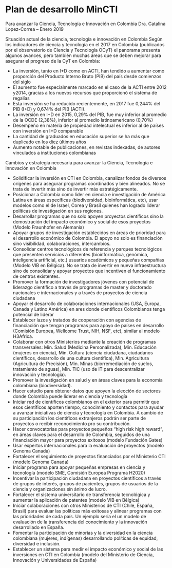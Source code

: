 # Plan de desarrollo MinCTI
Para avanzar la Ciencia, Tecnología e Innovación en Colombia
Dra. Catalina Lopez-Correa – Enero 2019

Situación actual de la ciencia, tecnología e innovación en Colombia
Según los indicadores de ciencia y tecnología en el 2017 en Colombia (publicados por el observatorio de Ciencia y Tecnología OCyT) el panorama presenta algunos avances, pero también muchas áreas que se deben mejorar para asegurar el progreso de la CyT en Colombia:
-	La inversión, tanto en I+D como en ACTI, han tendido a aumentar como proporción del Producto Interno Bruto (PIB) del país desde comienzos del siglo
-	El aumento fue especialmente marcado en el caso de la ACTI entre 2012 y2014, gracias a los nuevos recursos que proporcionó el sistema de regalías
-	Esta inversión se ha reducido recientemente, en 2017 fue 0,244% del PIB (I+D) y 0,674% del PIB (ACTI).
-	La inversión en I+D en 2015, 0,29% del PIB, fue muy inferior al promedio de la OCDE (2,38%), inferior al promedio latinoamericano (0,70%) 
-	Desempeño en materia de propiedad intelectual es inferior al de países con inversión en I+D comparable
-	La cantidad de graduados en educación superior se ha más que duplicado en los diez últimos años
-	Aumento notable de publicaciones, en revistas indexadas, de autores vinculados a instituciones colombianas

Cambios y estrategia necesaria para avanzar la Ciencia, Tecnología e Innovación en Colombia
-	Solidificar la inversión en CTI en Colombia, canalizar fondos de diversos orígenes para asegurar programas coordinados y bien alineados. No se trata de invertir más sino de invertir más estratégicamente.
-	Posicionar a Colombia como líder en ciencia e investigación de América Latina en áreas específicas (biodiversidad, bioinformática, etc), usar modelos como el de Israel, Corea y Brasil quienes han logrado liderar políticas de investigación en sus regiones.
-	Desarrollar programas que no solo apoyen proyectos científicos sino la demostración del impacto económico y social de esos proyectos (Modelo Fraunhofer en Alemania)
-	Apoyar grupos de investigación establecidos en áreas de prioridad para el desarrollo económico de Colombia. El apoyo no solo es financiación sino visibilidad, colaboraciones, intercambios. 
-	Consolidar centros tecnológicos de referencia  y parques tecnológicos que presenten servicios a diferentes (bioinformática, genómica, inteligencia artificial, etc.) usuarios académicos y pequeñas compañías (Modelo VIB en Bélgica). No se trata de invertir en nueva infraestructura sino de consolidar y apoyar proyectos que incentiven el funcionamiento de centros existentes.
-	Promover la formación de investigadores jóvenes con potencial de liderazgo científico a través de programas de master y doctorado nacionales e internacionales y a través de proyectos de ciencia ciudadana
-	Apoyar el desarrollo de colaboraciones internacionales (USA, Europa, Canada y Latino América) en ares donde científicos Colombianos tenga potencial de liderar 
-	Establecer lazos y tratados de cooperación con agencias de financiación que tengan programas para apoyo de países en desarrollo (Comisión Europea, Wellcome Trust, NIH, NSF, etc), similar al modelo H3Africa.
-	Colaborar con otros Ministerios mediante la creación de programas transversales: Min. Salud (Medicina Personalizada), Min. Educación (mujeres en ciencia), Min. Cultura (ciencia ciudadana, ciudadanos científicos, desarrollo de una cultura científica), Min. Agricultura (Agricultura de Precisión), Min. Minas (biorremediación de suelos, tratamiento de aguas), Min. TIC (uso de IT para descentralizar innovación y tecnología).
-	Promover la investigación en salud y en áreas claves para la economía colombiana (biodiversidad).
-	Hacer estudio para obtener datos que apoyen la elección de sectores donde Colombia puede liderar en ciencia y tecnología
-	Iniciar red de científicos colombianos en el exterior para permitir que esos científicos aporten tiempo, conocimiento y contactos para ayudar a avanzar iniciativas de ciencia y tecnología en Colombia. A cambio de su participación los científicos extranjeros podrán ser parte de proyectos o recibir reconocimiento pro su contribución.
-	Hacer convocatorias para proyectos pequeños “high risk high reward”, en áreas claves para el desarrollo de Colombia, seguidos de una financiación mayor para proyectos exitosos (modelo Fundación Gates)
-	Usar expertos internacionales para la evaluación de proyectos (modelo Genoma Canada)
-	Fortalecer el seguimiento de proyectos financiados por el Ministerio CTI (modelo Genoma Canada)
-	Iniciar programa para apoyar pequeñas empresas en ciencia y tecnología (modelo SME, Comisión Europea Programa H2020)
-	Incentivar la participación ciudadana en proyectos científicos a través de grupos de interés, grupos de pacientes, grupos de usuarios de la ciencia y organizaciones sin ánimo de lucro.
-	Fortalecer el sistema universitario de transferencia tecnológica y aumentar la aplicación de patentes (modelo VIB en Bélgica)
-	Iniciar colaboraciones con otros Ministerios de CTI (Chile, España, Brasil) para evaluar las políticas más exitosas y alinear programas con las prioridades de cada país. Un ejemplo seria el un modelo de evaluación de la transferencia del conocimiento y la innovación desarrollado en España.
-	Fomentar la participación de minorías y la diversidad en la ciencia colombiana (mujeres, indígenas) desarrollando políticas de equidad, diversidad e inclusión.
-	Establecer un sistema para medir el impacto económico y social de las inversiones en CTI en Colombia (modelo del Ministerio de Ciencia, Innovación y Universidades de España) 

